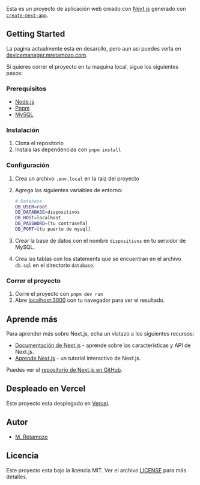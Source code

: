 Esta es un proyecto de aplicación web creado con [Next.js](https://nextjs.org/) generado con [`create-next-app`](https://github.com/vercel/next.js/tree/canary/packages/create-next-app).

## Getting Started

La pagina actualmente esta en desarollo, pero aun asi puedes verla en [devicemanager.mretamozo.com](https://devicemanager.mretamozo.com).

Si quieres correr el proyecto en tu maquina local, sigue los siguientes pasos:

### Prerequisitos

- [Node.js](https://nodejs.org/es/)
- [Pnpm](https://pnpm.io/)
- [MySQL](https://www.mysql.com/)

### Instalación

1. Clona el repositorio
2. Instala las dependencias con `pnpm install`

### Configuración

1. Crea un archivo `.env.local` en la raiz del proyecto
2. Agrega las siguientes variables de entorno:

    ```bash
    # Database
    DB_USER=root
    DB_DATABASE=dispositivos
    DB_HOST=localhost
    DB_PASSWORD=[tu contraseña]
    DB_PORT=[tu puerto de mysql]
    ```

3. Crear la base de datos con el nombre `dispositivos` en tu servidor de MySQL.
4. Crea las tablas con los statements que se encuentran en el archivo `db.sql` en el directorio `database`.

### Correr el proyecto

1. Corre el proyecto con `pnpm dev run`
2. Abre [localhost:3000](http://localhost:3000) con tu navegador para ver el resultado.

## Aprende más

Para aprender más sobre Next.js, echa un vistazo a los siguientes recursos:

- [Documentación de Next.js](https://nextjs.org/docs) - aprende sobre las características y API de Next.js.
- [Aprende Next.js](https://nextjs.org/learn) - un tutorial interactivo de Next.js.

Puedes ver el [repositorio de Next.js en GitHub](https://github.com/vercel/next.js/).

## Despleado en Vercel

Este proyecto esta desplegado en [Vercel](https://vercel.com/).

## Autor

- [M. Retamozo](https://mretamozo.com)

## Licencia

Este proyecto esta bajo la licencia MIT. Ver el archivo [LICENSE](https://github.com/Snakeblack/device-manager/blob/main/LICENSE) para más detalles.